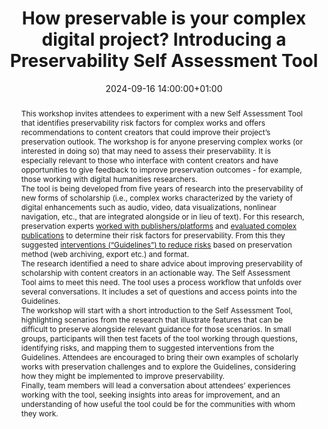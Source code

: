 ---
abstract: "This workshop invites attendees to experiment with a new Self Assessment
  Tool that identifies preservability risk factors for complex works and offers recommendations
  to content creators that could improve their project’s preservation outlook. The
  workshop is for anyone preserving complex works (or interested in doing so) that
  may need to assess their preservability. It is especially relevant to those who
  interface with content creators and have opportunities to give feedback to improve
  preservation outcomes - for example, those working with digital humanities researchers.\n\nThe
  tool is being developed from five years of research into the preservability of new
  forms of scholarship (i.e., complex works characterized by the variety of digital
  enhancements such as audio, video, data visualizations, nonlinear navigation, etc.,
  that are integrated alongside or in lieu of text). For this research, preservation
  experts [worked with publishers/platforms][1] and [evaluated complex publications][2]
  to determine their risk factors for preservability. From this they suggested [interventions
  (“Guidelines”) to reduce risks][3] based on preservation method (web archiving,
  export etc.) and format. \n\nThe research identified a need to share advice about
  improving preservability of scholarship with content creators in an actionable way.
  The Self Assessment Tool aims to meet this need. The tool uses a process workflow
  that unfolds over several conversations. It includes a set of questions and access
  points into the Guidelines.\n\nThe workshop will start with a short introduction
  to the Self Assessment Tool, highlighting scenarios from the research that illustrate
  features that can be difficult to preserve alongside relevant guidance for those
  scenarios. In small groups, participants will then test facets of the tool working
  through questions, identifying risks, and mapping them to suggested interventions
  from the Guidelines. Attendees are encouraged to bring their own examples of scholarly
  works with preservation challenges and to explore the Guidelines, considering how
  they might be implemented to improve preservability. \n\nFinally, team members will
  lead a conversation about attendees’ experiences working with the tool, seeking
  insights into areas for improvement, and an understanding of how useful the tool
  could be for the communities with whom they work.\n\n\n  [1]: https://guides.nyu.edu/blog/The-Andrew-W-Mellon-Foundation-Awards-NYU-502400-For-Libraries-Project-to-Expand-Capabilities-F\n
  \ [2]: https://archive.nyu.edu/handle/2451/63332\n  [3]: https://preservingnewforms.dlib.nyu.edu/"
creators:
- Angela Spinazzè
- ' Scott Witmer'
- ' Karen Hanson'
- ' Jonathan Greenberg'
- ' Thib Guicherd-Callin'
date: 2024-09-16 14:00:00+01:00
document_url: ''
grand_parent: iPRES
institutions: []
keywords:
- approaches to preservation
- from document to data
landing_page_url: ''
language: eng
layout: publication
license: Creative Commons Attribution 4.0 (CC-BY-4.0)
notes_url: ''
parent: iPRES 2024
publication_type: workshop
size: null
slides_url: ''
source_name: iPRES
stream_url: ''
title: How preservable is your complex digital project? Introducing a Preservability
  Self Assessment Tool
year: 2024
---